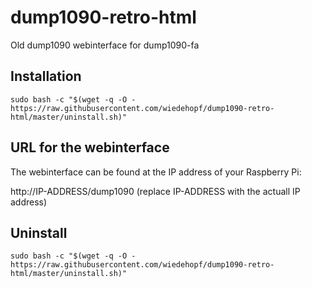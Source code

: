 # dump1090-retro-html
Old dump1090 webinterface for dump1090-fa


## Installation

```
sudo bash -c "$(wget -q -O - https://raw.githubusercontent.com/wiedehopf/dump1090-retro-html/master/uninstall.sh)"
```

## URL for the webinterface

The webinterface can be found at the IP address of your Raspberry Pi:

http://IP-ADDRESS/dump1090 (replace IP-ADDRESS with the actuall IP address)

## Uninstall

```
sudo bash -c "$(wget -q -O - https://raw.githubusercontent.com/wiedehopf/dump1090-retro-html/master/uninstall.sh)"
```
